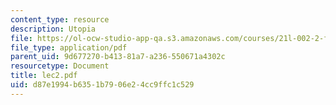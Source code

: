 ```yaml
---
content_type: resource
description: Utopia
file: https://ol-ocw-studio-app-qa.s3.amazonaws.com/courses/21l-002-2-foundations-of-western-culture-ii-renaissance-to-modernity-spring-2003/d87e1994b6351b7906e24cc9ffc1c529_lec2.pdf
file_type: application/pdf
parent_uid: 9d677270-b413-81a7-a236-550671a4302c
resourcetype: Document
title: lec2.pdf
uid: d87e1994-b635-1b79-06e2-4cc9ffc1c529
---
```

